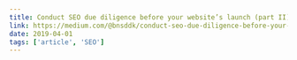 ```yaml
---
title: Conduct SEO due diligence before your website’s launch (part II)
link: https://medium.com/@bnsddk/conduct-seo-due-diligence-before-your-websites-launch-part-ii-d7462c31f488
date: 2019-04-01
tags: ['article', 'SEO']
---
```


